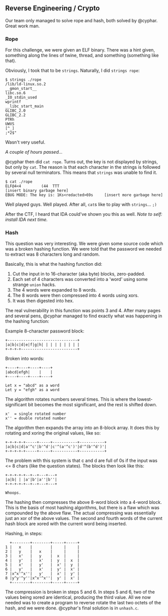 Reverse Engineering / Crypto
----------------------------

Our team only managed to solve rope and hash, both solved by @cyphar.  Great work man.

### Rope ###

For this challenge, we were given an ELF binary.  There was a hint given, something along the lines of twine, thread, and something (something like that).

Obviously, I took that to be `strings`.  Naturally, I did `strings rope`:

```
$ strings ./rope
/lib/ld-linux.so.2
__gmon_start__
libc.so.6
_IO_stdin_used
wprintf
__libc_start_main
GLIBC_2.0
GLIBC_2.2
PTRh
UWVS
[^_]
;*2$"
```

Wasn't very useful.

*A couple of hours passed...*

@cyphar then did `cat rope`.  Turns out, the key is not displayed by strings, but only by `cat`. The reason is that each character in the strings is followed by several null terminators. This means that `strings` was unable to find it.

```
$ cat ./rope
ELF@4<4         (44  TTT
[insert binary garbage here]
EBUG MODE: The key is: 1Ks<redacted>69s     [insert more garbage here]
```

Well played guys.  Well played. After all, `cat`s like to play with `strings`... `;)`

After the CTF, I heard that IDA could've shown you this as well.  *Note to self: install IDA next time.*

### Hash ###

This question was very interesting. We were given some source code which was a broken hashing function. We were told that the password we needed to extract was 8 characters long and random.

Basically, this is what the hashing function did:

1. Cut the input in to 16-character (aka byte) blocks, zero-padded.
2. Each set of 4 characters was converted into a 'word' using some strange `union` hacks.
3. The 4 words were expanded to 8 words.
4. The 8 words were then compressed into 4 words using xors.
5. It was then digested into hex.

The real vulnerability in this function was points 3 and 4. After many pages and several pens, @cyphar managed to find exactly what was happening in the hashing function:

Example 8-character password block:
```
+-------------------------------+
|a|b|c|d|e|f|g|h| | | | | | | | |
+-+-+-+-------------------------+
```

Broken into words:
```
+----+----+----+----+
|abcd|efgh|    |    |
+----+----+----+----+

Let x = "abcd" as a word
Let y = "efgh" as a word
```

The algorithm rotates numbers several times. This is where the lowest-significant bit becomes the most significant, and the rest is shifted down.
```
x'  = single rotated number
x'' = double rotated number
```

The algorithm then expands the array into an 8-block array. It does this by rotating and xoring the original values, like so:
```
+-+-+-+-+-----+-----+-----------+-----------+
|a|b|c|d|a'^c'|b'^d'|c'^(a'^c')'|d'^(b'^d')'|
+-+-+-+-+-----+-----+-----------+-----------+
```

The problem with this system is that c and d are full of 0s if the input was <= 8 chars (like the question states). The blocks then look like this:

```
+-+-+-+-+--+--+---+---+
|a|b| | |a'|b'|a''|b''|
+-+-+-+-+--+--+---+---+

Whoops.
```

The hashing then compresses the above 8-word block into a 4-word block. This is the basis of most hashing algorithms, but there is a flaw which was compounded by the above flaw.
The actual compressing was essentially just an xor of the above values. The second and fourth words of the current hash block are xored with the current word being inserted.

Hashing, in steps:
```
  +--------+--------+-----+-----+
1 |   x    |        |     |     |
2 |   y    |   x    |     |     |
3 |   x'   |   y    |  x  |     |
4 |   y'   |   x'   |  y  |  x  |
5 |   x'   |   y'   |  x' |  y  |
6 |   y'   |   x'   |  y' |  x' |
7 |x^x'^x''|   y'   |  x' |  y' |
8 |y^y'^y''|x^x'^x''|  y' |  x' |
  +--------+--------+-----+-----+
```

The compression is broken in steps 5 and 6. In steps 5 and 6, two of the values being xored are identical, producing the third value. All we now needed was to create a program to reverse rotate the last two octets of the hash, and we were done.
@cyphar's final solution is in `unhash.c`.
